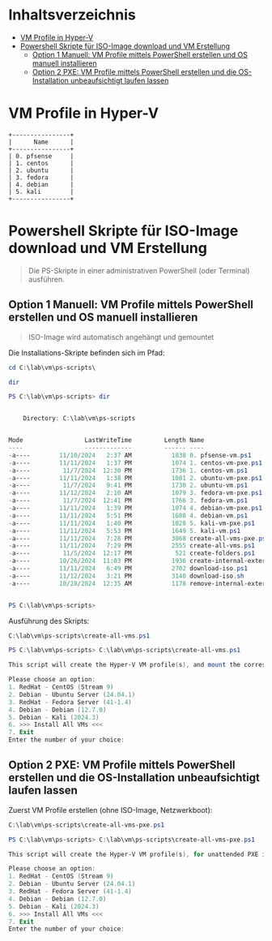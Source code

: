 # Inhaltsverzeichnis
- [VM Profile in Hyper-V](#vm-profile-in-hyper-v)
- [Powershell Skripte für ISO-Image download und VM Erstellung](#powershell-skripte-für-iso-image-download-und-vm-erstellung)
  - [Option 1 Manuell: VM Profile mittels PowerShell erstellen und OS manuell installieren](#option-1-manuell-vm-profile-mittels-powershell-erstellen-und-os-manuell-installieren)
  - [Option 2 PXE: VM Profile mittels PowerShell erstellen und die OS-Installation unbeaufsichtigt laufen lassen](#option-2-pxe-vm-profile-mittels-powershell-erstellen-und-die-os-installation-unbeaufsichtigt-laufen-lassen)

# VM Profile in Hyper-V

```plaintext
+----------------+
|      Name      |
+----------------+
| 0. pfsense     |
| 1. centos      |
| 2. ubuntu      |
| 3. fedora      |
| 4. debian      |
| 5. kali        |
+----------------+
```

# Powershell Skripte für ISO-Image download und VM Erstellung

> Die PS-Skripte in einer administrativen PowerShell (oder Terminal) ausführen.

## Option 1 Manuell: VM Profile mittels PowerShell erstellen und OS manuell installieren 

> ISO-Image wird automatisch angehängt und gemountet

Die Installations-Skripte befinden sich im Pfad:
```powershell
cd C:\lab\vm\ps-scripts\
```
```powershell
dir
```

```powershell
PS C:\lab\vm\ps-scripts> dir


    Directory: C:\lab\vm\ps-scripts


Mode                 LastWriteTime         Length Name
----                 -------------         ------ ----
-a----        11/10/2024   2:37 AM           1838 0. pfsense-vm.ps1
-a----        11/11/2024   1:37 PM           1074 1. centos-vm-pxe.ps1
-a----         11/7/2024  12:30 PM           1736 1. centos-vm.ps1
-a----        11/11/2024   1:38 PM           1081 2. ubuntu-vm-pxe.ps1
-a----         11/7/2024   9:41 PM           1730 2. ubuntu-vm.ps1
-a----        11/12/2024   2:10 AM           1079 3. fedora-vm-pxe.ps1
-a----         11/7/2024  12:41 PM           1766 3. fedora-vm.ps1
-a----        11/11/2024   1:39 PM           1074 4. debian-vm-pxe.ps1
-a----        11/11/2024   5:51 PM           1688 4. debian-vm.ps1
-a----        11/11/2024   1:40 PM           1028 5. kali-vm-pxe.ps1
-a----        11/11/2024   5:53 PM           1649 5. kali-vm.ps1
-a----        11/11/2024   7:28 PM           3068 create-all-vms-pxe.ps1
-a----        11/11/2024   7:29 PM           2555 create-all-vms.ps1
-a----         11/5/2024  12:17 PM            521 create-folders.ps1
-a----        10/26/2024  11:03 PM           1936 create-internal-external-private-switches.ps1
-a----        11/11/2024   6:49 PM           2702 download-iso.ps1
-a----        11/12/2024   3:21 PM           3140 download-iso.sh
-a----        10/28/2024  12:35 AM           1178 remove-internal-external-private-switches.ps1


PS C:\lab\vm\ps-scripts>
```

Ausführung des Skripts:
```powershell
C:\lab\vm\ps-scripts\create-all-vms.ps1
```
```powershell
PS C:\lab\vm\ps-scripts> C:\lab\vm\ps-scripts\create-all-vms.ps1

This script will create the Hyper-V VM profile(s), and mount the corresponding ISO-image

Please choose an option:
1. RedHat - CentOS (Stream 9)
2. Debian - Ubuntu Server (24.04.1)
3. RedHat - Fedora Server (41-1.4)
4. Debian - Debian (12.7.0)
5. Debian - Kali (2024.3)
6. >>> Install All VMs <<<
7. Exit
Enter the number of your choice:
```

## Option 2 PXE: VM Profile mittels PowerShell erstellen und die OS-Installation unbeaufsichtigt laufen lassen

Zuerst VM Profile erstellen (ohne ISO-Image, Netzwerkboot):
```powershell
C:\lab\vm\ps-scripts\create-all-vms-pxe.ps1
```
```powershell
PS C:\lab\vm\ps-scripts> C:\lab\vm\ps-scripts\create-all-vms-pxe.ps1

This script will create the Hyper-V VM profile(s), for unattended PXE installations

Please choose an option:
1. RedHat - CentOS (Stream 9)
2. Debian - Ubuntu Server (24.04.1)
3. RedHat - Fedora Server (41-1.4)
4. Debian - Debian (12.7.0)
5. Debian - Kali (2024.3)
6. >>> Install All VMs <<<
7. Exit
Enter the number of your choice:
```
